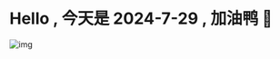 
# Hello , 今天是 2024-7-29 , 加油鸭 🤭

![img](https://v1.jinrishici.com/all.svg?font-size=18&spacing=4)

